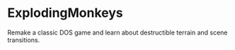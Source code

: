 # ExplodingMonkeys
Remake a classic DOS game and learn about destructible terrain and scene transitions.
